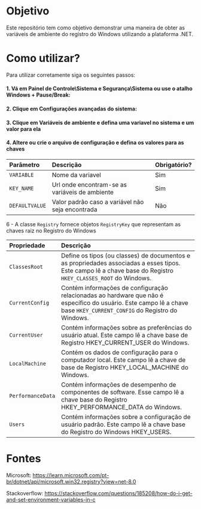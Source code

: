 
# Objetivo

Este repositório tem como objetivo demonstrar uma maneira de obter as variáveis de ambiente do registro do Windows utilizando a plataforma .NET.


# Como utilizar?

Para utilizar corretamente siga os seguintes passos:

#### 1. Vá em Painel de Controle\Sistema e Segurança\Sistema ou use o atalho Windows + Pause/Break:

#### 2. Clique em Configurações avançadas do sistema:

#### 3. Clique em Variáveis de ambiente e defina uma variavel no sistema e um valor para ela

#### 4. Altere ou crie o arquivo de configuração e defina os valores para as chaves

| Parâmetro   | Descrição                           |Obrigatório?|
| :---------- | :---------------------------------- |:----------|
| `VARIABLE` | Nome da variavel |Sim |
| `KEY_NAME` | Url onde encontram-se as variáveis de ambiente |Sim |
| `DEFAULTVALUE` | Valor padrão caso a variável não seja encontrada |Não |



6 - A classe ```Registry``` fornece objetos ```RegistryKey``` que representam as chaves raiz no Registro do Windows

| Propriedade   | Descrição                           |
| :---------- | :---------------------------------- |
| `ClassesRoot` | Define os tipos (ou classes) de documentos e as propriedades associadas a esses tipos. Este campo lê a chave base do Registro ```HKEY_CLASSES_ROOT``` do Windows. |
| `CurrentConfig` | Contém informações de configuração relacionadas ao hardware que não é específico do usuário. Este campo lê a chave base ```HKEY_CURRENT_CONFIG``` do Registro do Windows. |
| `CurrentUser` | Contém informações sobre as preferências do usuário atual. Este campo lê a chave base de Registro HKEY_CURRENT_USER do Windows. |
| `LocalMachine` | Contém os dados de configuração para o computador local. Este campo lê a chave de base de Registro HKEY_LOCAL_MACHINE do Windows. |
| `PerformanceData` | Contém informações de desempenho de componentes de software. Esse campo lê a chave base do Registro HKEY_PERFORMANCE_DATA do Windows. |
| `Users` | Contém informações sobre a configuração de usuário padrão. Este campo lê a chave base do Registro do Windows HKEY_USERS. |


# Fontes

Microsoft: https://learn.microsoft.com/pt-br/dotnet/api/microsoft.win32.registry?view=net-8.0

Stackoverflow: https://stackoverflow.com/questions/185208/how-do-i-get-and-set-environment-variables-in-c
